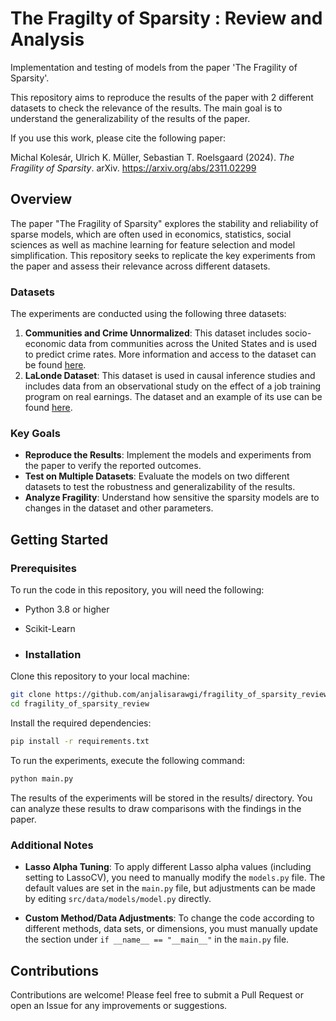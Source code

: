 # The Fragilty of Sparsity : Review and Analysis
Implementation and testing of models from the paper 'The Fragility of Sparsity'.

This repository aims to reproduce the results of the paper with 2 different datasets to check the relevance of the results. The main goal is to understand the generalizability of the results of the paper. 

If you use this work, please cite the following paper:

Michal Kolesár, Ulrich K. Müller, Sebastian T. Roelsgaard (2024). *The Fragility of Sparsity*. arXiv. https://arxiv.org/abs/2311.02299


## Overview
The paper "The Fragility of Sparsity" explores the stability and reliability of sparse models, which are often used in economics, statistics, social sciences as well as machine learning for feature selection and model simplification. This repository seeks to replicate the key experiments from the paper and assess their relevance across different datasets.


### Datasets

The experiments are conducted using the following three datasets:

1. **Communities and Crime Unnormalized**: This dataset includes socio-economic data from communities across the United States and is used to predict crime rates. More information and access to the dataset can be found [here](https://archive.ics.uci.edu/dataset/211/communities+and+crime+unnormalized).
2. **LaLonde Dataset**: This dataset is used in causal inference studies and includes data from an observational study on the effect of a job training program on real earnings. The dataset and an example of its use can be found [here](https://www.pywhy.org/dowhy/v0.9/example_notebooks/dowhy_lalonde_example.html).


### Key Goals

- **Reproduce the Results**: Implement the models and experiments from the paper to verify the reported outcomes.
- **Test on Multiple Datasets**: Evaluate the models on two different datasets to test the robustness and generalizability of the results.
- **Analyze Fragility**: Understand how sensitive the sparsity models are to changes in the dataset and other parameters.

## Getting Started

### Prerequisites
To run the code in this repository, you will need the following:

- Python 3.8 or higher
- Scikit-Learn

- ### Installation

Clone this repository to your local machine:

```bash
git clone https://github.com/anjalisarawgi/fragility_of_sparsity_review.git
cd fragility_of_sparsity_review
```

Install the required dependencies:
```bash
pip install -r requirements.txt
```

To run the experiments, execute the following command:
```bash
python main.py
```
The results of the experiments will be stored in the results/ directory. You can analyze these results to draw comparisons with the findings in the paper.


### Additional Notes

- **Lasso Alpha Tuning**: To apply different Lasso alpha values (including setting to LassoCV), you need to manually modify the `models.py` file. The default values are set in the `main.py` file, but adjustments can be made by editing `src/data/models/model.py` directly.

- **Custom Method/Data Adjustments**: To change the code according to different methods, data sets, or dimensions, you must manually update the section under `if __name__ == "__main__"` in the `main.py` file.

## Contributions

Contributions are welcome! Please feel free to submit a Pull Request or open an Issue for any improvements or suggestions.









